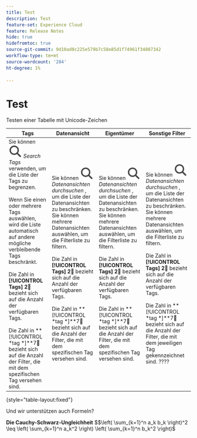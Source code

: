 ```yaml
---
title: Test
description: Test
feature-set: Experience Cloud
feature: Release Notes
hide: true
hidefromtoc: true
source-git-commit: 9d10ad0c225e579b7c58e85d1f74961f34807342
workflow-type: tm+mt
source-wordcount: '284'
ht-degree: 1%

---
```



# Test

Testen einer Tabelle mit Unicode-Zeichen

| Tags | Datenansicht | Eigentümer | Sonstige Filter |
|---|---|---|---|
| Sie können ![Search](/help/assets/icons/Search.svg) *Search Tags* verwenden, um die Liste der Tags zu begrenzen. <br/><br/>Wenn Sie einen oder mehrere Tags auswählen, wird die Liste automatisch auf andere mögliche verbleibende Tags beschränkt. <br/><br/>Die Zahl in **[!UICONTROL Tags]** **2︎⃣** bezieht sich auf die Anzahl der verfügbaren Tags. <br/><br/>Die Zahl in **[!UICONTROL *tag *]**7︎⃣ bezieht sich auf die Anzahl der Filter, die mit dem spezifischen Tag versehen sind. | Sie können ![Suchen](/help/assets/icons/Search.svg) *Datenansichten durchsuchen* , um die Liste der Datenansichten zu beschränken. <br/>Sie können mehrere Datenansichten auswählen, um die Filterliste zu filtern. <br/><br/>Die Zahl in **[!UICONTROL Tags]** **2︎⃣** bezieht sich auf die Anzahl der verfügbaren Tags. <br/><br/>Die Zahl in **[!UICONTROL *tag *]**7︎⃣ bezieht sich auf die Anzahl der Filter, die mit dem spezifischen Tag versehen sind. | Sie können ![Suchen](/help/assets/icons/Search.svg) *Datenansichten durchsuchen* , um die Liste der Datenansichten zu beschränken. <br/>Sie können mehrere Datenansichten auswählen, um die Filterliste zu filtern. <br/><br/>Die Zahl in **[!UICONTROL Tags]** **2︎⃣** bezieht sich auf die Anzahl der verfügbaren Tags. <br/><br/>Die Zahl in **[!UICONTROL *tag *]**7︎⃣ bezieht sich auf die Anzahl der Filter, die mit dem spezifischen Tag versehen sind. | Sie können ![Suchen](/help/assets/icons/Search.svg) *Datenansichten durchsuchen* , um die Liste der Datenansichten zu beschränken. <br/>Sie können mehrere Datenansichten auswählen, um die Filterliste zu filtern. <br/><br/>Die Zahl in **[!UICONTROL Tags]** **2︎⃣** bezieht sich auf die Anzahl der verfügbaren Tags. <br/><br/>Die Zahl in **[!UICONTROL *tag *]**7︎⃣ bezieht sich auf die Anzahl der Filter, die mit dem jeweiligen Tag gekennzeichnet sind. ???? |

{style="table-layout:fixed"}


Und wir unterstützen auch Formeln?

**Die Cauchy-Schwarz-Ungleichheit**
$$\left( \sum_{k=1}^n a_k b_k \right)^2 \leq \left( \sum_{k=1}^n a_k^2 \right) \left( \sum_{k=1}^n b_k^2 \right)$


